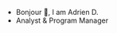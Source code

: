 - Bonjour 👋, I am Adrien D.
- Analyst & Program Manager

<!---
AdrienDBe/AdrienDBe is a ✨ special ✨ repository because its `README.md` (this file) appears on your GitHub profile.
You can click the Preview link to take a look at your changes.
--->
